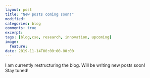 ```yaml
---
layout: post
title: "New posts coming soon!"
modified:
categories: blog
comments: true
excerpt:
tags: [blog,cse, research, innovation, upcoming]
image:
  feature:
date: 2019-11-14T00:00:00-00:00
---
```

I am currently restructuring the blog. Will be writing new posts soon!<br>
Stay tuned!
